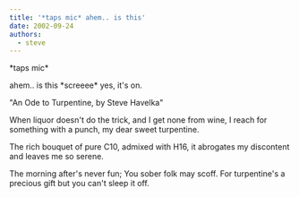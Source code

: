```yaml
---
title: '*taps mic* ahem.. is this'
date: 2002-09-24
authors:
  - steve
---
```


\*taps mic\*

ahem.. is this \*screeee\* yes, it's on.

"An Ode to Turpentine, by Steve Havelka"

When liquor doesn't do the trick,
and I get none from wine,
I reach for something with a punch,
my dear sweet turpentine.

The rich bouquet of pure C10,
admixed with H16,
it abrogates my discontent
and leaves me so serene.

The morning after's never fun;
You sober folk may scoff.
For turpentine's a precious gift
but you can't sleep it off.
